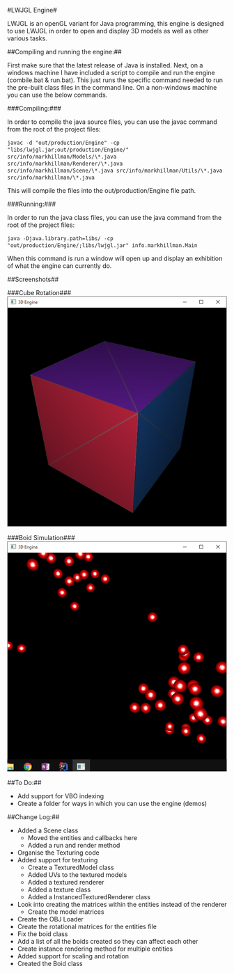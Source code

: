 #LWJGL Engine#

LWJGL is an openGL variant for Java programming, this engine is designed to use LWJGL in order to open and display 3D models as well as other various tasks.

##Compiling and running the engine:##

First make sure that the latest release of Java is installed. Next, on a windows machine I have included a script to compile and run the engine (combile.bat & run.bat). This just runs the specific command needed to run the pre-built class files in the command line. On a non-windows machine you can use the below commands.

###Compiling:###

In order to compile the java source files, you can use the javac command from the root of the project files:

```
javac -d "out/production/Engine" -cp "libs/lwjgl.jar;out/production/Engine/" src/info/markhillman/Models/\*.java src/info/markhillman/Renderer/\*.java src/info/markhillman/Scene/\*.java src/info/markhillman/Utils/\*.java src/info/markhillman/\*.java
```

This will compile the files into the out/production/Engine file path.

###Running:###

In order to run the java class files, you can use the java command from the root of the project files:

```
java -Djava.library.path=libs/ -cp "out/production/Engine/;libs/lwjgl.jar" info.markhillman.Main
```

When this command is run a window will open up and display an exhibition of what the engine can currently do.

##Screenshots##

###Cube Rotation###
![Cube Rotation Simulation](/res/screenshots/cube.png?raw=true "Cube Rendering")

###Boid Simulation###
![Boid simulation screenshot](/res/screenshots/boids.png?raw=true "Boid Simulation")

##To Do:##
- Add support for VBO indexing
- Create a folder for ways in which you can use the engine (demos)

##Change Log:##
- Added a Scene class
  - Moved the entities and callbacks here
  - Added a run and render method
- Organise the Texturing code
- Added support for texturing
  - Create a TexturedModel class
  - Added UVs to the textured models
  - Added a textured renderer
  - Added a texture class
  - Added a InstancedTexturedRenderer class
- Look into creating the matrices within the entities instead of the renderer
  - Create the model matrices
- Create the OBJ Loader
- Create the rotational matrices for the entities file
- Fix the boid class
- Add a list of all the boids created so they can affect each other
- Create instance rendering method for multiple entities
- Added support for scaling and rotation
- Created the Boid class
